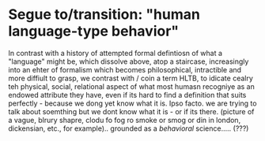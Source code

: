 # Segue to/transition: "human language-type behavior"

In contrast with a history of attempted formal defintiosn of what a "language" might be, which dissolve above, atop a staircase, increasingly into an ehter of formalism which becomes philosophical, intractible and more diffiult to grasp, we contrast with / coin a term HLTB, to idicate cealry teh physical, social, relational aspect of what most humasn recogniye as an endowed attribute they have, even if its hard to find a definition that suits perfectly - because we dong yet know what it is. Ipso facto. we are trying to talk about soemthing but we dont know what it is - or if its there. (picture of a vague, blrury shapre, clodu fo fog ro smoke or smog or din in london, dickensian, etc., for example).. grounded as a _behavioral_ science..... (???)
